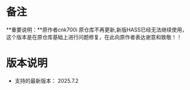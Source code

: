 # 备注
**重要说明：**原作者cnk700i 原仓库不再更新,新版HASS已经无法继续使用，这个版本是在原仓库基础上进行问题修复，在此向原作者表达谢意和致敬！！  
# 版本说明
* 支持的最新版本： 2025.7.2  

